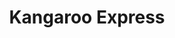 ---
title: "Kangaroo Express"
url: /kent/kangaroo-express-central-avenue-north/
shop: convenience
---